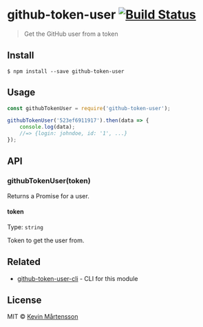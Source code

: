 # github-token-user [![Build Status](https://travis-ci.org/kevva/github-token-user.svg?branch=master)](https://travis-ci.org/kevva/github-token-user)

> Get the GitHub user from a token


## Install

```
$ npm install --save github-token-user
```


## Usage

```js
const githubTokenUser = require('github-token-user');

githubTokenUser('523ef6911917').then(data => {
	console.log(data);
	//=> {login: johndoe, id: '1', ...}
});
```

## API

### githubTokenUser(token)

Returns a Promise for a user.

#### token

Type: `string`

Token to get the user from.


## Related

* [github-token-user-cli](https://github.com/kevva/github-token-user-cli) - CLI for this module


## License

MIT © [Kevin Mårtensson](https://github.com/kevva)
